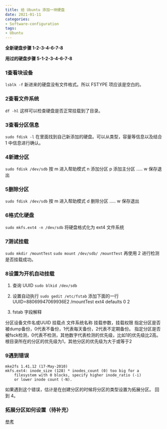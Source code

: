 ```yaml
---
title: 给 Ubuntu 添加一块硬盘
date: 2021-01-11
categories:
- Software-configuration
tags:
- Ubuntu
---
```



**全新硬盘步骤   1-2-3-4-6-7-8**  

**用过的硬盘步骤  5-1-2-3-4-6-7-8**

### 1查看块设备

`lsblk -f` 
新进来的硬盘没有文件格式。所以 FSTYPE 项应该是空白的。

### 2查看文件系统

`df -hl`
这样可以检查硬盘是否正常挂载到了目录。


### 3查看分区信息

`sudo fdisk -l`
在里面找到自己新添加的硬盘。可以从类型，容量等信息以及结合 1 中信息进行确认。

### 4新建分区

`sudo fdisk /dev/sdb`
按 m 进入帮助模式
n 添加分区
p 添加主分区 
.....
w 保存退出

### 5删除分区

`sudo fdisk /dev/sdb`
按 m 进入帮助模式
d 删除分区
.....
w 保存退出

### 6格式化硬盘

`sudo mkfs.ext4 -n /dev/sdb`
将硬盘格式化为 ext4 文件系统

### 7测试挂载

`sudo mkdir /mountTest`
`sudo mount /dev/sdb/ /mountTest`
再使用 2 进行检测是否挂载成功。

### 8设置为开机自动挂载

1. 查询 UUID 
`sudo blkid /dev/sdb`

2. 设置自动执行
`sudo gedit /etc/fstab`
添加下面的一行
 UUID=88069947069936E2 /mountTest ext4 defaults  0  2

3. fstab 字段解释

分区设备文件名或UUID
挂载点
文件系统名称
挂载参数，挂载权限
指定分区是否被dump备份，0代表不备份，1代表每天备份，2代表不定期备份。
指定分区是否被fsck检测，0代表不检测，其他数字代表检测的优先级，比如1的优先级比2高。根目录所在的分区的优先级为1，其他分区的优先级为大于或等于2


### 9遇到错误

```
mke2fs 1.41.12 (17-May-2010)  
mkfs.ext4: inode_size (128) * inodes_count (0) too big for a  
    filesystem with 0 blocks, specify higher inode_ratio (-i)  
    or lower inode count (-N).  
```

如果遇到这个错误，估计是在创建分区的时候将分区的类型设置为拓展分区。 回到 4。


### 拓展分区如何设置（待补充）





[参考](https://blog.csdn.net/u010953609/article/details/104036767)